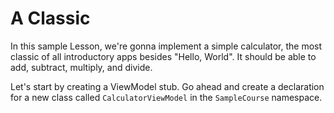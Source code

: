 # A Classic

In this sample Lesson, we're gonna implement a simple calculator, the most classic of all introductory apps
besides "Hello, World". It should be able to add, subtract, multiply, and divide.

Let's start by creating a ViewModel stub. Go ahead and create a declaration for a new class called `CalculatorViewModel`
in the `SampleCourse` namespace.